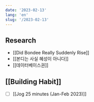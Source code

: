 ```yaml
---
date: '2023-02-13'
lang: 'en'
slug: '/2023-02-13'
---
```


## Research

- [[Did Bondee Really Suddenly Rise]]
- [[본디는 사실 혜성이 아니다]]
- [[데이터베이스권]]

## [[Building Habit]]

- [ ] [[Jog 25 minutes (Jan-Feb 2023)]]
